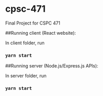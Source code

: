 # cpsc-471
Final Project for CSPC 471



##Running client (React website):

In client folder, run
### `yarn start`


##Running server (Node.js/Express.js APIs):
 
In server folder, run
### `yarn start`
